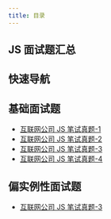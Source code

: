 ```yaml
---
title: 目录
---
```


## JS 面试题汇总

## 快速导航

<TOC />

## 基础面试题

- [互联网公司 JS 笔试真题-1](./company-face-1)
- [互联网公司 JS 笔试真题-2](./company-face-2)
- [互联网公司 JS 笔试真题-3](./company-face-4)
- [互联网公司 JS 笔试真题-4](./company-face-5)

## 偏实例性面试题

- [互联网公司 JS 笔试真题-3](./company-face-3)

<footer-FooterLink :isShareLink="true" :isDaShang="true" />
